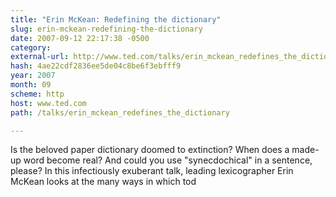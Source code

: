 ```yaml
---
title: "Erin McKean: Redefining the dictionary"
slug: erin-mckean-redefining-the-dictionary
date: 2007-09-12 22:17:38 -0500
category: 
external-url: http://www.ted.com/talks/erin_mckean_redefines_the_dictionary
hash: 4ae22cdf2836ee5de04c8be6f3ebfff9
year: 2007
month: 09
scheme: http
host: www.ted.com
path: /talks/erin_mckean_redefines_the_dictionary

---
```


Is the beloved paper dictionary doomed to extinction? When does a made-up word become real? And could you use "synecdochical" in a sentence, please? In this infectiously exuberant talk, leading lexicographer Erin McKean looks at the many ways in which tod

